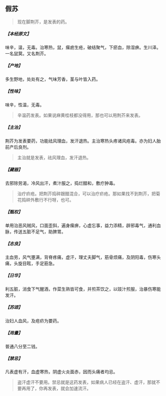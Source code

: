 ## 假苏

> 现在脚荆芥，是发表的药。

##### 【本经原文】
味辛，温，无毒。治寒热，鼠，瘰疬生疮，破结聚气，下瘀血，除湿痹。生川泽。一名鼠蓂。又名荆芥。
##### 【产地】
多生野地，处处有之，气味芳香，茎与叶皆入药。
##### 【性味】
味辛，性温，无毒。

> 辛温药发表。如果说麻黄桂枝都没得用，那也可以用荆芥来发表。

##### 【主治】
荆芥为发表要药，功能祛风理血，发汗退热。主治寒热头疼诸风疮毒。亦为妇人胎前产后良剂。

> 主治就是发表，祛风理血，发汗退热。

##### 【藏器】
去邪除劳渴，冷风出汗，煮汁服之，捣烂醋和，敷疔肿毒。

> 治疗疥疮。把荆芥捣碎跟醋混合，可以治疗疥疮。那如果找不到荆芥，把菊花捣碎外敷行不行呀，也可。

##### 【甄权】
单用治恶风贼风，口面歪斜，遍身瘰痹，心虚忘事，益力添精，辟邪毒气，通利血脉，传送五脏不足气，助脾胃。
##### 【志良】
主血劳，风气壅满，背脊疼痛，虚汗，理丈夫脚气，筋骨烦痛，及阴阳毒，伤寒头痛，头旋目眩，手足筋急。
##### 【日华】
利五脏，消食下气醒酒，作菜生熟皆可食，并煎茶饮之，以豉汁煎服，治暴伤寒能发汗。
##### 【苏颂】
治妇人血风，及疮疥为要药。
##### 【用量】
普通八分至二钱。
##### 【禁忌】
凡表虚有汗，血虚寒热，阴虚火炎面赤，因而头痛者均忌。

> 盗汗虚汗不要用。禁忌就是这药发表，如果病人已经在盗汗、虚汗，那就不要再用了，你再发表，就会加速流汗。